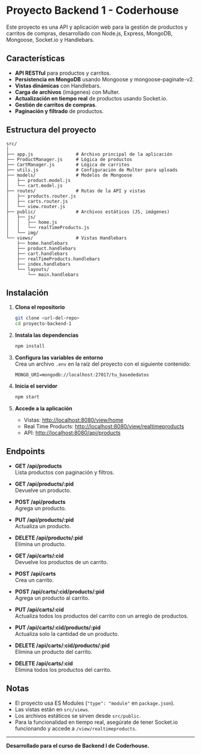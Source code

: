 # Proyecto Backend 1 - Coderhouse

Este proyecto es una API y aplicación web para la gestión de productos y carritos de compras, desarrollado con Node.js, Express, MongoDB, Mongoose, Socket.io y Handlebars.

## Características

- **API RESTful** para productos y carritos.
- **Persistencia en MongoDB** usando Mongoose y mongoose-paginate-v2.
- **Vistas dinámicas** con Handlebars.
- **Carga de archivos** (imágenes) con Multer.
- **Actualización en tiempo real** de productos usando Socket.io.
- **Gestión de carritos de compras**.
- **Paginación y filtrado** de productos.

## Estructura del proyecto

```
src/
│
├── app.js                # Archivo principal de la aplicación
├── ProductManager.js     # Lógica de productos
├── CartManager.js        # Lógica de carritos
├── utils.js              # Configuración de Multer para uploads
├── models/               # Modelos de Mongoose
│   ├── product.model.js
│   └── cart.model.js
├── routes/               # Rutas de la API y vistas
│   ├── products.router.js
│   ├── carts.router.js
│   └── view.router.js
├── public/               # Archivos estáticos (JS, imágenes)
│   ├── js/
│   │   ├── home.js
│   │   └── realTimeProducts.js
│   └── img/
└── views/                # Vistas Handlebars
    ├── home.handlebars
    ├── product.handlebars
    ├── cart.handlebars
    ├── realTimeProducts.handlebars
    ├── index.handlebars
    └── layouts/
        └── main.handlebars
```

## Instalación

1. **Clona el repositorio**  
   ```bash
   git clone <url-del-repo>
   cd proyecto-backend-1
   ```

2. **Instala las dependencias**  
   ```bash
   npm install
   ```

3. **Configura las variables de entorno**  
   Crea un archivo `.env` en la raíz del proyecto con el siguiente contenido:
   ```
   MONGO_URI=mongodb://localhost:27017/tu_basededatos
   ```

4. **Inicia el servidor**  
   ```bash
   npm start
   ```

5. **Accede a la aplicación**  
   - Vistas: [http://localhost:8080/view/home](http://localhost:8080/view/home)
   - Real Time Products: [http://localhost:8080/view/realtimeproducts](http://localhost:8080/view/realtimeproducts)
   - API: [http://localhost:8080/api/products](http://localhost:8080/api/products)

## Endpoints

- **GET /api/products**  
  Lista productos con paginación y filtros.

- **GET /api/products/:pid**  
  Devuelve un producto.

- **POST /api/products**  
  Agrega un producto.

- **PUT /api/products/:pid**  
  Actualiza un producto.

- **DELETE /api/products/:pid**  
  Elimina un producto.

- **GET /api/carts/:cid**  
  Devuelve los productos de un carrito.

- **POST /api/carts**  
  Crea un carrito.

- **POST /api/carts/:cid/products/:pid**  
  Agrega un producto al carrito.

- **PUT /api/carts/:cid**  
  Actualiza todos los productos del carrito con un arreglo de productos.

- **PUT /api/carts/:cid/products/:pid**  
  Actualiza solo la cantidad de un producto.

- **DELETE /api/carts/:cid/products/:pid**  
  Elimina un producto del carrito.

- **DELETE /api/carts/:cid**  
  Elimina todos los productos del carrito.

## Notas

- El proyecto usa ES Modules (`"type": "module"` en `package.json`).
- Las vistas están en `src/views`.
- Los archivos estáticos se sirven desde `src/public`.
- Para la funcionalidad en tiempo real, asegúrate de tener Socket.io funcionando y accede a `/view/realtimeproducts`.

---

**Desarrollado para el curso de Backend I de Coderhouse.**